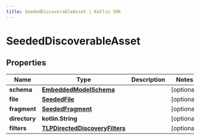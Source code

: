 ```yaml
---
title: SeededDiscoverableAsset | Kotlin SDK
---
```



# SeededDiscoverableAsset

## Properties
Name | Type | Description | Notes
------------ | ------------- | ------------- | -------------
**schema** | [**EmbeddedModelSchema**](EmbeddedModelSchema) |  |  [optional]
**file** | [**SeededFile**](SeededFile) |  |  [optional]
**fragment** | [**SeededFragment**](SeededFragment) |  |  [optional]
**directory** | **kotlin.String** |  |  [optional]
**filters** | [**TLPDirectedDiscoveryFilters**](TLPDirectedDiscoveryFilters) |  |  [optional]



